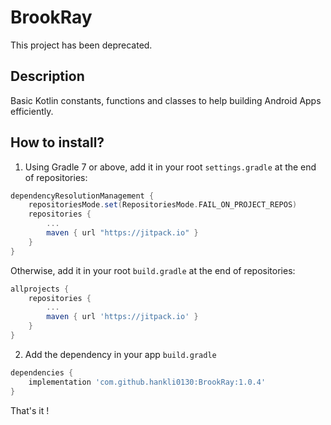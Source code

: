 # BrookRay

This project has been deprecated.

## Description

Basic Kotlin constants, functions and classes to help building Android Apps efficiently.

## How to install?

1. Using Gradle 7 or above, add it in your root `settings.gradle` at the end of repositories:

``` gradle
dependencyResolutionManagement {
    repositoriesMode.set(RepositoriesMode.FAIL_ON_PROJECT_REPOS)
    repositories {
        ...
        maven { url "https://jitpack.io" }
    }
}
```

Otherwise, add it in your root `build.gradle` at the end of repositories:

``` gradle
allprojects {
    repositories {
        ...
        maven { url 'https://jitpack.io' }
	}
}
```

2. Add the dependency in your app `build.gradle`

``` gradle
dependencies {
    implementation 'com.github.hankli0130:BrookRay:1.0.4'
}
```

That's it !